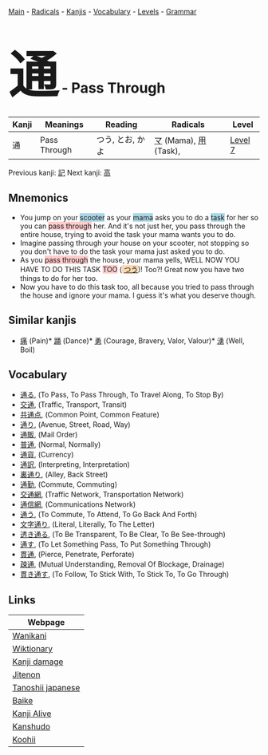 <style> bigfont {font-size: 100px}</style>
[Main](../README.md) -
[Radicals](../radicals.md) -
[Kanjis](../kanjis.md) -
[Vocabulary](../vocabulary.md) -
[Levels](../levels.md) -
[Grammar](../grammar.md)
# <bigfont> 通</bigfont> - Pass Through 

| Kanji | Meanings | Reading | Radicals | Level |
| --- | --- | --- | --- | --- |
| 通 | Pass Through | つう, とお, かよ | [マ](../radicals/マ.md) (Mama), [用](../radicals/用.md) (Task),  | [Level 7](../levels/wk_level7.md) |

Previous kanji: [記](記.md) Next kanji: [高](高.md) 

## Mnemonics
 * You jump on your <span style="background-color:#ADD8E6"> scooter</span> as your <span style="background-color:#ADD8E6"> mama</span> asks you to do a <span style="background-color:#ADD8E6"> task</span> for her so you can <span style="background-color:#ffcccb"> pass through</span> her. And it's not just her, you pass through the entire house, trying to avoid the task your mama wants you to do.
* Imagine passing through your house on your scooter, not stopping so you don't have to do the task your mama just asked you to do.
* As you <span style="background-color:#ffcccb"> pass through</span> the house, your mama yells, WELL NOW YOU HAVE TO DO THIS TASK <span style="background-color:#ffcccb"> TOO</span> (<span style="background-color:#fed8b1"> [つう](https://jisho.org/search/つう)</span>)! Too?! Great now you have two things to do for her too.
* Now you have to do this task too, all because you tried to pass through the house and ignore your mama. I guess it's what you deserve though.


## Similar kanjis
 * [痛](痛.md) (Pain)* [踊](踊.md) (Dance)* [勇](勇.md) (Courage, Bravery, Valor, Valour)* [湧](湧.md) (Well, Boil)


## Vocabulary
 * [通る](../vocabulary/通.md), (To Pass, To Pass Through, To Travel Along, To Stop By)
* [交通](../vocabulary/通.md), (Traffic, Transport, Transit)
* [共通点](../vocabulary/通.md), (Common Point, Common Feature)
* [通り](../vocabulary/通.md), (Avenue, Street, Road, Way)
* [通販](../vocabulary/通.md), (Mail Order)
* [普通](../vocabulary/通.md), (Normal, Normally)
* [通貨](../vocabulary/通.md), (Currency)
* [通訳](../vocabulary/通.md), (Interpreting, Interpretation)
* [裏通り](../vocabulary/通.md), (Alley, Back Street)
* [通勤](../vocabulary/通.md), (Commute, Commuting)
* [交通網](../vocabulary/通.md), (Traffic Network, Transportation Network)
* [通信網](../vocabulary/通.md), (Communications Network)
* [通う](../vocabulary/通.md), (To Commute, To Attend, To Go Back And Forth)
* [文字通り](../vocabulary/通.md), (Literal, Literally, To The Letter)
* [透き通る](../vocabulary/通.md), (To Be Transparent, To Be Clear, To Be See-through)
* [通す](../vocabulary/通.md), (To Let Something Pass, To Put Something Through)
* [貫通](../vocabulary/通.md), (Pierce, Penetrate, Perforate)
* [疎通](../vocabulary/通.md), (Mutual Understanding, Removal Of Blockage, Drainage)
* [貫き通す](../vocabulary/通.md), (To Follow, To Stick With, To Stick To, To Go Through)



## Links 

| Webpage |
| --- |
| [Wanikani          ](https://www.wanikani.com/kanji/通) |
| [Wiktionary        ](https://en.wiktionary.org/wiki/通) |
| [Kanji damage      ](http://www.kanjidamage.com/kanji/search?utf8=✓&q=通) |
| [Jitenon           ](https://jitenon.com/kanji/通) |
| [Tanoshii japanese ](https://www.tanoshiijapanese.com/dictionary/kanji.cfm?k=通) |
| [Baike             ](https://baike.baidu.com/item/通) |
| [Kanji Alive       ](https://app.kanjialive.com/通) |
| [Kanshudo          ](https://www.kanshudo.com/searchmn?q=通) |
| [Koohii            ](https://kanji.koohii.com/study/kanji/通) |
